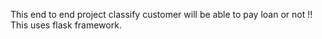 This end to end project classify customer will be able to pay loan or not !!
This uses flask framework.